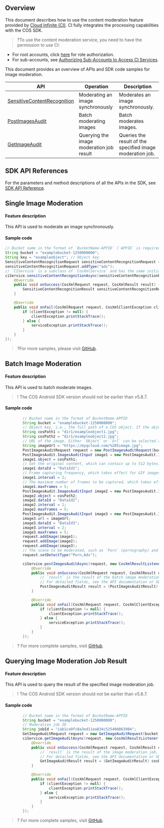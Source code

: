 ## Overview
This document describes how to use the content moderation feature provided by [Cloud Infinite (CI)](https://www.tencentcloud.com/document/product/1045). CI fully integrates the processing capabilities with the COS SDK.

>?To use the content moderation service, you need to have the permission to use CI:
- For root accounts, click [here](https://console.cloud.tencent.com/cam/role/grant?roleName=CI_QCSRole&policyName=QcloudCOSDataFullControl,QcloudAccessForCIRole,QcloudPartAccessForCIRole&principal=eyJzZXJ2aWNlIjoiY2kucWNsb3VkLmNvbSJ9&serviceType=%E6%95%B0%E6%8D%AE%E4%B8%87%E8%B1%A1&s_url=https%3A%2F%2Fconsole.cloud.tencent.com%2Fci) for role authorization.
- For sub-accounts, see [Authorizing Sub-Accounts to Access CI Services](https://intl.cloud.tencent.com/document/product/1045/33450).

This document provides an overview of APIs and SDK code samples for image moderation.

| API | Operation | Description |
| ------------------------------------------------------------ | -------------- | -------------------------------- |
| [SensitiveContentRecognition](https://intl.cloud.tencent.com/document/product/436/48537) | Moderating an image synchronously | Moderates an image synchronously.         |
| [PostImagesAudit](https://intl.cloud.tencent.com/document/product/436/48538) | Batch moderating images | Batch moderates images.         |
| [GetImageAudit](https://intl.cloud.tencent.com/document/product/436/48539) | Querying the image moderation job result | Queries the result of the specified image moderation job.         |

## SDK API References

For the parameters and method descriptions of all the APIs in the SDK, see [SDK API Reference](https://cos-android-sdk-doc-1253960454.file.myqcloud.com/).

## Single Image Moderation

#### Feature description

This API is used to moderate an image synchronously.

#### Sample code

[//]: # ".cssg-snippet-sensitive-content-recognition"
```java
// Bucket name in the format of `BucketName-APPID` (`APPID` is required), which can be viewed in the COS console at https://console.cloud.tencent.com/cos5/bucket.
String bucket = "examplebucket-1250000000";
String key = "exampleobject"; // Object key
SensitiveContentRecognitionRequest sensitiveContentRecognitionRequest = new SensitiveContentRecognitionRequest(bucket, key);
sensitiveContentRecognitionRequest.addType("ads");
// `CIService` is a subclass of `CosXmlService` and has the same initialization method as it.
ciService.sensitiveContentRecognitionAsync(sensitiveContentRecognitionRequest, new CosXmlResultListener() {
    @Override
    public void onSuccess(CosXmlRequest request, CosXmlResult result) {
        SensitiveContentRecognitionResult sensitiveContentRecognitionResult = (SensitiveContentRecognitionResult) result;
    }

    @Override
    public void onFail(CosXmlRequest request, CosXmlClientException clientException, CosXmlServiceException serviceException) {
        if (clientException != null) {
            clientException.printStackTrace();
        } else {
            serviceException.printStackTrace();
        }
    }
});
```

>?For more samples, please visit [GitHub](https://github.com/tencentyun/cos-snippets/tree/master/Android/app/src/androidTest/java/com/tencent/qcloud/cosxml/cssg/PictureOperation.java).

## Batch Image Moderation

#### Feature description

This API is used to batch moderate images.

>! The COS Android SDK version should not be earlier than v5.8.7.
>

#### Sample code

[//]: # ".cssg-snippet-post-images-audit"
```java
        // Bucket name in the format of BucketName-APPID
        String bucket = "examplebucket-1250000000";
        // Object key, i.e., the full path of a COS object. If the object is in a directory, the path should be "dir1/object1".
        String cosPath1 = "dir1/exampleobject1.jpg";
        String cosPath2 = "dir1/exampleobject2.jpg";
        // URL of the image. Either `Object` or `Url` can be selected at a time.
        String imageUrl = "https://myqcloud.com/%205image.jpg";
        PostImagesAuditRequest request = new PostImagesAuditRequest(bucket);
        PostImagesAudit.ImagesAuditInput image1 = new PostImagesAudit.ImagesAuditInput();
        image1.object = cosPath1;
        // Set the original content, which can contain up to 512 bytes. This field will be returned in the response as-is.
        image1.dataId = "DataId1";
        // Frame capturing frequency, which takes effect for GIF images only. The default value is `5`, indicating to capture a frame every five frames starting from the first frame (included).
        image1.interval = 2;
        // The maximum number of frames to be captured, which takes effect for GIF images only. The default value is `5`, indicating to capture only five frames of the GIF image for moderation. The parameter value must be greater than 0.
        image1.maxFrames = 5;
        PostImagesAudit.ImagesAuditInput image2 = new PostImagesAudit.ImagesAuditInput();
        image2.object = cosPath2;
        image2.dataId = "DataId2";
        image2.interval = 2;
        image2.maxFrames = 5;
        PostImagesAudit.ImagesAuditInput image3 = new PostImagesAudit.ImagesAuditInput();
        image3.url = imageUrl;
        image3.dataId = "DataId3";
        image3.interval = 2;
        image3.maxFrames = 5;
        request.addImage(image1);
        request.addImage(image2);
        request.addImage(image3);
        // The scene to be moderated, such as `Porn` (pornography) and `Ads` (advertising). You can pass in multiple types and separate them by comma, such as `Porn,Ads`.
        request.setDetectType("Porn,Ads");

        ciService.postImagesAuditAsync(request, new CosXmlResultListener() {
            @Override
            public void onSuccess(CosXmlRequest request, CosXmlResult cosResult) {
                // `result` is the result of the batch image moderation job.
                // For detailed fields, see the API documentation or SDK source code.
                PostImagesAuditResult result = (PostImagesAuditResult) cosResult;
            }

            @Override
            public void onFail(CosXmlRequest request, CosXmlClientException clientException, CosXmlServiceException serviceException) {
                if (clientException != null) {
                    clientException.printStackTrace();
                } else {
                    serviceException.printStackTrace();
                }
            }
        });
```

>? For more complete samples, visit [GitHub](https://github.com/tencentyun/cos-snippets/tree/master/Android/app/src/androidTest/java/com/tencent/qcloud/cosxml/cssg/CiAudit.java).

## Querying Image Moderation Job Result

#### Feature description

This API is used to query the result of the specified image moderation job.

>! The COS Android SDK version should not be earlier than v5.8.7.
>

#### Sample code

[//]: # ".cssg-snippet-get-image-audit"
```java
        // Bucket name in the format of BucketName-APPID
        String bucket = "examplebucket-1250000000";
        // Moderation job ID
        String jobId = "iab1ca9fc8a3ed11ea834c525400863904";
        GetImageAuditRequest request = new GetImageAuditRequest(bucket, jobId);
        ciService.getImageAuditAsync(request, new CosXmlResultListener() {
            @Override
            public void onSuccess(CosXmlRequest request, CosXmlResult cosResult) {
                // `result` is the result of the image moderation job.
                // For detailed fields, see the API documentation or SDK source code.
                GetImageAuditResult result = (GetImageAuditResult) cosResult;
            }

            @Override
            public void onFail(CosXmlRequest request, CosXmlClientException clientException, CosXmlServiceException serviceException) {
                if (clientException != null) {
                    clientException.printStackTrace();
                } else {
                    serviceException.printStackTrace();
                }
            }
        });
```

>? For more complete samples, visit [GitHub](https://github.com/tencentyun/cos-snippets/tree/master/Android/app/src/androidTest/java/com/tencent/qcloud/cosxml/cssg/CiAudit.java).

